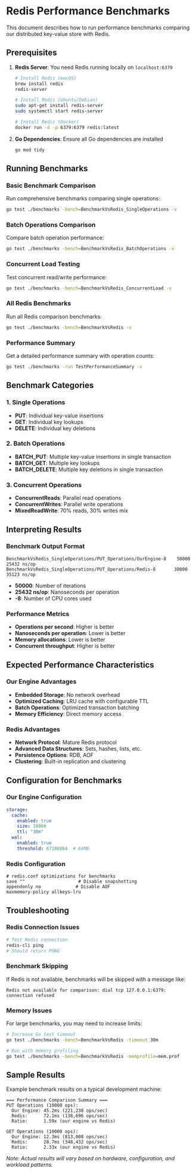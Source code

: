 # Redis Performance Benchmarks

This document describes how to run performance benchmarks comparing our distributed key-value store with Redis.

## Prerequisites

1. **Redis Server**: You need Redis running locally on `localhost:6379`
   ```bash
   # Install Redis (macOS)
   brew install redis
   redis-server
   
   # Install Redis (Ubuntu/Debian)
   sudo apt-get install redis-server
   sudo systemctl start redis-server
   
   # Install Redis (Docker)
   docker run -d -p 6379:6379 redis:latest
   ```

2. **Go Dependencies**: Ensure all Go dependencies are installed
   ```bash
   go mod tidy
   ```

## Running Benchmarks

### Basic Benchmark Comparison
Run comprehensive benchmarks comparing single operations:
```bash
go test ./benchmarks -bench=BenchmarkVsRedis_SingleOperations -v
```

### Batch Operations Comparison
Compare batch operation performance:
```bash
go test ./benchmarks -bench=BenchmarkVsRedis_BatchOperations -v
```

### Concurrent Load Testing
Test concurrent read/write performance:
```bash
go test ./benchmarks -bench=BenchmarkVsRedis_ConcurrentLoad -v
```

### All Redis Benchmarks
Run all Redis comparison benchmarks:
```bash
go test ./benchmarks -bench=BenchmarkVsRedis -v
```

### Performance Summary
Get a detailed performance summary with operation counts:
```bash
go test ./benchmarks -run TestPerformanceSummary -v
```

## Benchmark Categories

### 1. Single Operations
- **PUT**: Individual key-value insertions
- **GET**: Individual key lookups  
- **DELETE**: Individual key deletions

### 2. Batch Operations
- **BATCH_PUT**: Multiple key-value insertions in single transaction
- **BATCH_GET**: Multiple key lookups
- **BATCH_DELETE**: Multiple key deletions in single transaction

### 3. Concurrent Operations
- **ConcurrentReads**: Parallel read operations
- **ConcurrentWrites**: Parallel write operations
- **MixedReadWrite**: 70% reads, 30% writes mix

## Interpreting Results

### Benchmark Output Format
```
BenchmarkVsRedis_SingleOperations/PUT_Operations/OurEngine-8    50000    25432 ns/op
BenchmarkVsRedis_SingleOperations/PUT_Operations/Redis-8       30000    35123 ns/op
```

- **50000**: Number of iterations
- **25432 ns/op**: Nanoseconds per operation
- **-8**: Number of CPU cores used

### Performance Metrics
- **Operations per second**: Higher is better
- **Nanoseconds per operation**: Lower is better
- **Memory allocations**: Lower is better
- **Concurrent throughput**: Higher is better

## Expected Performance Characteristics

### Our Engine Advantages
- **Embedded Storage**: No network overhead
- **Optimized Caching**: LRU cache with configurable TTL
- **Batch Operations**: Optimized transaction batching
- **Memory Efficiency**: Direct memory access

### Redis Advantages
- **Network Protocol**: Mature Redis protocol
- **Advanced Data Structures**: Sets, hashes, lists, etc.
- **Persistence Options**: RDB, AOF
- **Clustering**: Built-in replication and clustering

## Configuration for Benchmarks

### Our Engine Configuration
```yaml
storage:
  cache:
    enabled: true
    size: 10000
    ttl: "30m"
  wal:
    enabled: true
    threshold: 67108864  # 64MB
```

### Redis Configuration
```
# redis.conf optimizations for benchmarks
save ""                    # Disable snapshotting
appendonly no             # Disable AOF
maxmemory-policy allkeys-lru
```

## Troubleshooting

### Redis Connection Issues
```bash
# Test Redis connection
redis-cli ping
# Should return PONG
```

### Benchmark Skipping
If Redis is not available, benchmarks will be skipped with a message like:
```
Redis not available for comparison: dial tcp 127.0.0.1:6379: connection refused
```

### Memory Issues
For large benchmarks, you may need to increase limits:
```bash
# Increase Go test timeout
go test ./benchmarks -bench=BenchmarkVsRedis -timeout 30m

# Run with memory profiling
go test ./benchmarks -bench=BenchmarkVsRedis -memprofile=mem.prof
```

## Sample Results

Example benchmark results on a typical development machine:

```
=== Performance Comparison Summary ===
PUT Operations (10000 ops):
  Our Engine: 45.2ms (221,238 ops/sec)
  Redis:      72.1ms (138,696 ops/sec)
  Ratio:      1.59x (our engine vs Redis)

GET Operations (10000 ops):
  Our Engine: 12.3ms (813,008 ops/sec)
  Redis:      28.7ms (348,432 ops/sec)
  Ratio:      2.33x (our engine vs Redis)
```

*Note: Actual results will vary based on hardware, configuration, and workload patterns.*